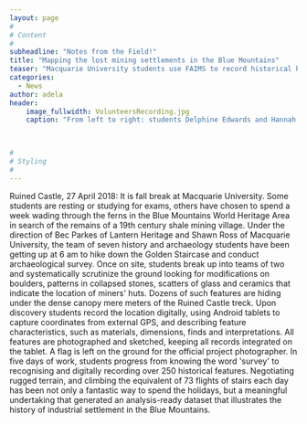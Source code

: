 ```yaml
---
layout: page
#
# Content
#
subheadline: "Notes from the Field!"
title: "Mapping the lost mining settlements in the Blue Mountains"
teaser: "Macquarie University students use FAIMS to record historical heritage around the Ruined Castle"
categories:
  - News
author: adela
header:
    image_fullwidth: VolunteersRecording.jpg
    caption: "From left to right: students Delphine Edwards and Hannah Kelly, and archaeology lecturer Susan Lupack. Image by Adela Sobotkova, under CC-BY-SA 2013. " 
    


#
# Styling
#
---
```


Ruined Castle, 27 April 2018: It is fall break at Macquarie University. Some students are resting or studying 
for exams, others have chosen to spend a week wading through the ferns in the Blue Mountains World Heritage 
Area in search of the remains of a 19th century shale mining village. Under the direction of Bec Parkes of 
Lantern Heritage and Shawn Ross of Macquarie University, the team of seven history and archaeology students have been getting up at 6 am to hike down the Golden Staircase and conduct archaeological survey. 
Once on site, students break up into teams of two and systematically scrutinize the ground looking for modifications on boulders, patterns in collapsed stones, scatters of glass and ceramics that indicate the location of miners' huts. Dozens of such features are hiding under the dense canopy mere meters of the Ruined Castle treck. Upon discovery students record the location digitally, using Android tablets to capture coordinates from external GPS, and describing feature characteristics, such as materials, dimensions, finds and interpretations. All features are photographed and sketched, keeping all records integrated on the tablet. A flag is left on the ground for the official project photographer. In five days of work, students progress from knowing the word 'survey' to recognising and digitally recording over 250 historical features. Negotiating rugged terrain, and climbing the equivalent of 73 flights of stairs each day has been not only a fantastic way to spend the holidays, but a meaningful undertaking that generated an analysis-ready dataset that illustrates the history of industrial settlement in the Blue Mountains.  
